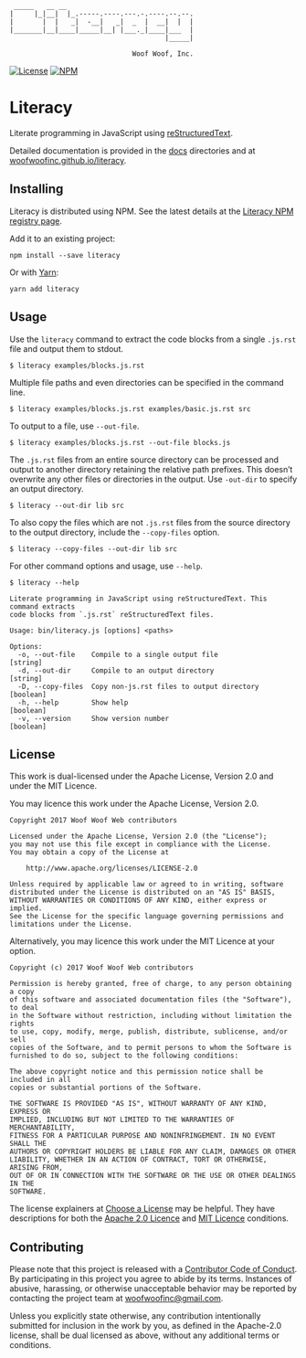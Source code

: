 






     _____   __ __
    |     |_|__|  |_.-----.----.---.-.----.--.--.
    |       |  |   _|  -__|   _|  _  |  __|  |  |
    |_______|__|____|_____|__| |___._|____|___  |
                                          |_____|

                                  Woof Woof, Inc.


[![License](https://img.shields.io/badge/license-Apache--2.0%20OR%20MIT-blue.svg)](https://github.com/woofwoofinc/literacy#license)
[![NPM](https://img.shields.io/npm/v/literacy.svg)](https://www.npmjs.com/package/literacy)


Literacy
========
Literate programming in JavaScript using [reStructuredText].

[reStructuredText]: http://docutils.sourceforge.net/rst.html

Detailed documentation is provided in the [docs] directories and at
[woofwoofinc.github.io/literacy].

[docs]: docs
[woofwoofinc.github.io/literacy]: https://woofwoofinc.github.io/literacy


Installing
----------
Literacy is distributed using NPM. See the latest details at the
[Literacy NPM registry page].

[Literacy NPM registry page]: https://www.npmjs.com/package/literacy

Add it to an existing project:

    npm install --save literacy
    
Or with [Yarn]:

    yarn add literacy
    
[Yarn]: https://yarnpkg.com


Usage
-----
Use the `literacy` command to extract the code blocks from a single `.js.rst`
file and output them to stdout.

    $ literacy examples/blocks.js.rst

Multiple file paths and even directories can be specified in the command line.

    $ literacy examples/blocks.js.rst examples/basic.js.rst src

To output to a file, use `--out-file`.

    $ literacy examples/blocks.js.rst --out-file blocks.js

The `.js.rst` files from an entire source directory can be processed and output
to another directory retaining the relative path prefixes. This doesn’t
overwrite any other files or directories in the output. Use `-out-dir` to
specify an output directory.

    $ literacy --out-dir lib src

To also copy the files which are not `.js.rst` files from the source directory
to the output directory, include the `--copy-files` option.

    $ literacy --copy-files --out-dir lib src

For other command options and usage, use `--help`.

    $ literacy --help
    
    Literate programming in JavaScript using reStructuredText. This command extracts
    code blocks from `.js.rst` reStructuredText files.
    
    Usage: bin/literacy.js [options] <paths>
    
    Options:
      -o, --out-file    Compile to a single output file                     [string]
      -d, --out-dir     Compile to an output directory                      [string]
      -D, --copy-files  Copy non-js.rst files to output directory          [boolean]
      -h, --help        Show help                                          [boolean]
      -v, --version     Show version number                                [boolean]


License
-------
This work is dual-licensed under the Apache License, Version 2.0 and under the
MIT Licence.

You may licence this work under the Apache License, Version 2.0.

    Copyright 2017 Woof Woof Web contributors

    Licensed under the Apache License, Version 2.0 (the "License");
    you may not use this file except in compliance with the License.
    You may obtain a copy of the License at

        http://www.apache.org/licenses/LICENSE-2.0

    Unless required by applicable law or agreed to in writing, software
    distributed under the License is distributed on an "AS IS" BASIS,
    WITHOUT WARRANTIES OR CONDITIONS OF ANY KIND, either express or implied.
    See the License for the specific language governing permissions and
    limitations under the License.

Alternatively, you may licence this work under the MIT Licence at your option.

    Copyright (c) 2017 Woof Woof Web contributors

    Permission is hereby granted, free of charge, to any person obtaining a copy
    of this software and associated documentation files (the "Software"), to deal
    in the Software without restriction, including without limitation the rights
    to use, copy, modify, merge, publish, distribute, sublicense, and/or sell
    copies of the Software, and to permit persons to whom the Software is
    furnished to do so, subject to the following conditions:

    The above copyright notice and this permission notice shall be included in all
    copies or substantial portions of the Software.

    THE SOFTWARE IS PROVIDED "AS IS", WITHOUT WARRANTY OF ANY KIND, EXPRESS OR
    IMPLIED, INCLUDING BUT NOT LIMITED TO THE WARRANTIES OF MERCHANTABILITY,
    FITNESS FOR A PARTICULAR PURPOSE AND NONINFRINGEMENT. IN NO EVENT SHALL THE
    AUTHORS OR COPYRIGHT HOLDERS BE LIABLE FOR ANY CLAIM, DAMAGES OR OTHER
    LIABILITY, WHETHER IN AN ACTION OF CONTRACT, TORT OR OTHERWISE, ARISING FROM,
    OUT OF OR IN CONNECTION WITH THE SOFTWARE OR THE USE OR OTHER DEALINGS IN THE
    SOFTWARE.

The license explainers at [Choose a License] may be helpful. They have
descriptions for both the [Apache 2.0 Licence] and [MIT Licence] conditions.

[Choose a License]: http://choosealicense.com
[Apache 2.0 Licence]: http://choosealicense.com/licenses/apache-2.0/
[MIT Licence]: http://choosealicense.com/licenses/mit/


Contributing
------------
Please note that this project is released with a [Contributor Code of Conduct].
By participating in this project you agree to abide by its terms. Instances of
abusive, harassing, or otherwise unacceptable behavior may be reported by
contacting the project team at woofwoofinc@gmail.com.

[Contributor Code of Conduct]: docs/conduct.rst

Unless you explicitly state otherwise, any contribution intentionally submitted
for inclusion in the work by you, as defined in the Apache-2.0 license, shall be
dual licensed as above, without any additional terms or conditions.
